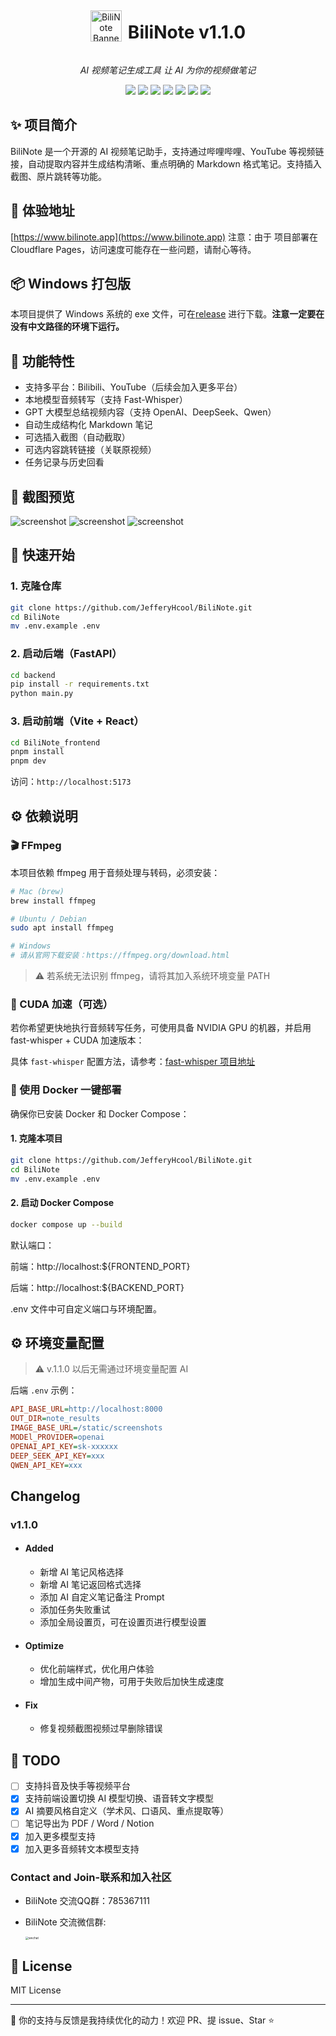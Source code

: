 <div style="display: flex; justify-content: center; align-items: center; gap: 10px;
">
    <p align="center">
  <img src="./doc/icon.svg" alt="BiliNote Banner" width="50" height="50"  />
</p>
<h1 align="center" > BiliNote v1.1.0</h1>
</div>

<p align="center"><i>AI 视频笔记生成工具 让 AI 为你的视频做笔记</i></p>

<p align="center">
  <img src="https://img.shields.io/badge/license-MIT-blue.svg" />
  <img src="https://img.shields.io/badge/frontend-react-blue" />
  <img src="https://img.shields.io/badge/backend-fastapi-green" />
  <img src="https://img.shields.io/badge/GPT-openai%20%7C%20deepseek%20%7C%20qwen-ff69b4" />
  <img src="https://img.shields.io/badge/docker-compose-blue" />
  <img src="https://img.shields.io/badge/status-active-success" />
  <img src="https://img.shields.io/github/stars/jefferyhcool/BiliNote?style=social" />
</p>



## ✨ 项目简介

BiliNote 是一个开源的 AI 视频笔记助手，支持通过哔哩哔哩、YouTube 等视频链接，自动提取内容并生成结构清晰、重点明确的 Markdown 格式笔记。支持插入截图、原片跳转等功能。

## 🚀 体验地址
[https://www.bilinote.app](https://www.bilinote.app) 
注意：由于 项目部署在 Cloudflare Pages，访问速度可能存在一些问题，请耐心等待。

## 📦 Windows 打包版
本项目提供了 Windows 系统的 exe 文件，可在[release](https://github.com/JefferyHcool/BiliNote/releases/tag/v1.0.1) 进行下载。**注意一定要在没有中文路径的环境下运行。**


## 🔧 功能特性

- 支持多平台：Bilibili、YouTube（后续会加入更多平台）
- 本地模型音频转写（支持 Fast-Whisper）
- GPT 大模型总结视频内容（支持 OpenAI、DeepSeek、Qwen）
- 自动生成结构化 Markdown 笔记
- 可选插入截图（自动截取）
- 可选内容跳转链接（关联原视频）
- 任务记录与历史回看

## 📸 截图预览
![screenshot](./doc/image1.png)
![screenshot](./doc/image2.png)
![screenshot](./doc/image3.png)

## 🚀 快速开始

### 1. 克隆仓库

```bash
git clone https://github.com/JefferyHcool/BiliNote.git
cd BiliNote
mv .env.example .env
```

### 2. 启动后端（FastAPI）

```bash
cd backend
pip install -r requirements.txt
python main.py
```

### 3. 启动前端（Vite + React）

```bash
cd BiliNote_frontend
pnpm install
pnpm dev
```

访问：`http://localhost:5173`

## ⚙️ 依赖说明
### 🎬 FFmpeg
本项目依赖 ffmpeg 用于音频处理与转码，必须安装：
```bash
# Mac (brew)
brew install ffmpeg

# Ubuntu / Debian
sudo apt install ffmpeg

# Windows
# 请从官网下载安装：https://ffmpeg.org/download.html
```
> ⚠️ 若系统无法识别 ffmpeg，请将其加入系统环境变量 PATH

### 🚀 CUDA 加速（可选）
若你希望更快地执行音频转写任务，可使用具备 NVIDIA GPU 的机器，并启用 fast-whisper + CUDA 加速版本：

具体 `fast-whisper` 配置方法，请参考：[fast-whisper 项目地址](http://github.com/SYSTRAN/faster-whisper#requirements)

### 🐳 使用 Docker 一键部署

确保你已安装 Docker 和 Docker Compose：

#### 1. 克隆本项目
```bash
git clone https://github.com/JefferyHcool/BiliNote.git
cd BiliNote
mv .env.example .env
```
#### 2. 启动 Docker Compose
``` bash
docker compose up --build
```
默认端口：

前端：http://localhost:${FRONTEND_PORT}

后端：http://localhost:${BACKEND_PORT}

.env 文件中可自定义端口与环境配置。


## ⚙️ 环境变量配置
> ⚠️ v.1.1.0 以后无需通过环境变量配置 AI

后端 `.env` 示例：

```ini
API_BASE_URL=http://localhost:8000
OUT_DIR=note_results
IMAGE_BASE_URL=/static/screenshots
MODEl_PROVIDER=openai
OPENAI_API_KEY=sk-xxxxxx
DEEP_SEEK_API_KEY=xxx
QWEN_API_KEY=xxx
```
## Changelog
### v1.1.0
- #### Added
  - 新增 AI 笔记风格选择
  - 新增 AI 笔记返回格式选择
  - 添加 AI 自定义笔记备注 Prompt
  - 添加任务失败重试
  - 添加全局设置页，可在设置页进行模型设置

- #### Optimize
  - 优化前端样式，优化用户体验
  - 增加生成中间产物，可用于失败后加快生成速度
- #### Fix
  - 修复视频截图视频过早删除错误

## 🧠 TODO

- [ ] 支持抖音及快手等视频平台
- [x] 支持前端设置切换 AI 模型切换、语音转文字模型
- [x] AI 摘要风格自定义（学术风、口语风、重点提取等）
- [ ] 笔记导出为 PDF / Word / Notion
- [x] 加入更多模型支持
- [x] 加入更多音频转文本模型支持

### Contact and Join-联系和加入社区
- BiliNote 交流QQ群：785367111
- BiliNote 交流微信群:
  
  <img src="https://common-1304618721.cos.ap-chengdu.myqcloud.com/20250424091751.png" alt="wechat" style="zoom:33%;" />

## 📜 License

MIT License

---

💬 你的支持与反馈是我持续优化的动力！欢迎 PR、提 issue、Star ⭐️

